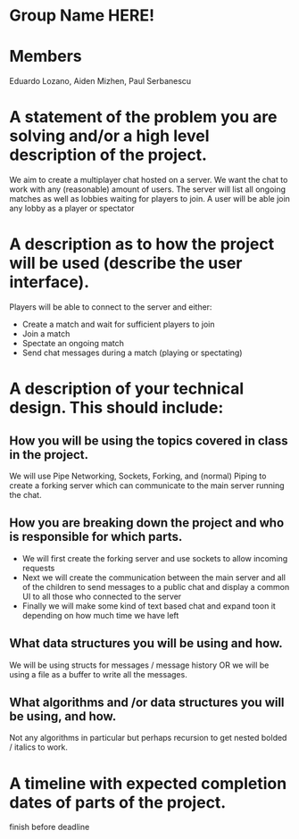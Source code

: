 # Group Name HERE!

# Members
Eduardo Lozano, Aiden Mizhen, Paul Serbanescu
# A statement of the problem you are solving and/or a high level description of the project.
We aim to create a multiplayer chat hosted on a server. We want the chat to work with any (reasonable) amount of users.
The server will list all ongoing matches as well as lobbies waiting for players to join. A user will be able join any lobby as a player or spectator
# A description as to how the project will be used (describe the user interface).
Players will be able to connect to the server and either:
- Create a match and wait for sufficient players to join
- Join a match
- Spectate an ongoing match
- Send chat messages during a match (playing or spectating)
# A description of your technical design. This should include:
## How you will be using the topics covered in class in the project.
We will use Pipe Networking, Sockets, Forking, and (normal) Piping to create a forking server which can communicate to the main server running the chat.
## How you are breaking down the project and who is responsible for which parts.
* We will first create the forking server and use sockets to allow incoming requests
* Next we will create the communication between the main server and all of the children to send messages to a public chat and display a common UI to all those who connected to the server
* Finally we will make some kind of text based chat and expand toon it depending on how much time we have left
## What data structures you will be using and how.
We will be using structs for messages / message history OR we will be using a file as a buffer to write all the messages.
## What algorithms and /or data structures you will be using, and how.
Not any algorithms in particular but perhaps recursion to get nested bolded / italics to work. 
# A timeline with expected completion dates of parts of the project.
finish before deadline
